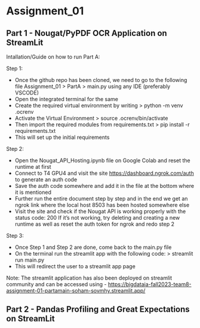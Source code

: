 # Assignment_01
## Part 1 - Nougat/PyPDF OCR Application on StreamLit

Intallation/Guide on how to run Part A:

Step 1:
- Once the github repo has been cloned, we need to go to the following file Assignment_01 > PartA > main.py using any IDE (preferably VSCODE)
- Open the integrated terminal for the same
- Create the required virtual environment by writing > python -m venv .ocrenv
- Activate the Virtual Environment > source .ocrenv/bin/activate
- Then import the required modules from requirements.txt > pip install -r requirements.txt
- This will set up the initial requirements

Step 2:
- Open the Nougat_API_Hosting.ipynb file on Google Colab and reset the runtime at first
- Connect to T4 GPU4 and visit the site https://dashboard.ngrok.com/auth to generate an auth code
- Save the auth code somewhere and add it in the file at the bottom where it is mentioned
- Further run the entire document step by step and in the end we get an ngrok link where the local host 8503 has been hosted somewhere else
- Visit the site and check if the Nougat API is working properly with the status code: 200 If it’s not working, try deleting and creating a new runtime as well as reset the auth token for ngrok and redo step 2

Step 3:
- Once Step 1 and Step 2 are done, come back to the main.py file
- On the terminal run the streamlit app with the following code: > streamlit run main.py
- This will redirect the user to a streamlit app page

Note: The streamlit application has also been deployed on streamlit community and can be accessed using - https://bigdataia-fall2023-team8-assignment-01-partamain-soham-sovmhy.streamlit.app/


## Part 2 - Pandas Profiling and Great Expectations on StreamLit
